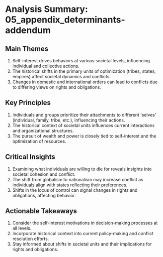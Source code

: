 # Analysis Summary: 05_appendix_determinants-addendum

## Main Themes

1. Self-interest drives behaviors at various societal levels, influencing individual and collective actions.
2. The historical shifts in the primary units of optimization (tribes, states, empires) affect societal dynamics and conflicts.
3. Changes in domestic and international orders can lead to conflicts due to differing views on rights and obligations.

## Key Principles

1. Individuals and groups prioritize their attachments to different 'selves' (individual, family, tribe, etc.), influencing their actions.
2. The historical context of societal units influences current interactions and organizational structures.
3. The pursuit of wealth and power is closely tied to self-interest and the optimization of resources.

## Critical Insights

1. Examining what individuals are willing to die for reveals insights into societal cohesion and conflict.
2. The shift from globalism to nationalism may increase conflict as individuals align with states reflecting their preferences.
3. Shifts in the locus of control can signal changes in rights and obligations, affecting behavior.

## Actionable Takeaways

1. Consider the self-interest motivations in decision-making processes at all levels.
2. Incorporate historical context into current policy-making and conflict resolution efforts.
3. Stay informed about shifts in societal units and their implications for rights and obligations.
